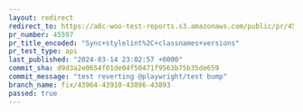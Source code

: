 ```yaml
---
layout: redirect
redirect_to: https://a8c-woo-test-reports.s3.amazonaws.com/public/pr/45597/api/index.html
pr_number: 45597
pr_title_encoded: "Sync+stylelint%2C+classnames+versions"
pr_test_type: api
last_published: "2024-03-14 23:02:57 +0000"
commit_sha: d9d3a2e0654f01de04f50471f9563b75b35de659
commit_message: "test reverting @playwright/test bump"
branch_name: fix/43964-43910-43896-43893
passed: true
---
```

